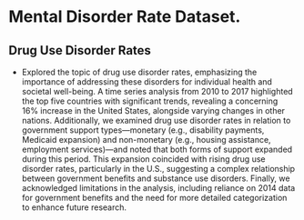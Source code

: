 # Mental Disorder Rate Dataset.  

## Drug Use Disorder Rates  
* Explored the topic of drug use disorder rates, emphasizing the importance of addressing these disorders for individual health and societal well-being. A time series analysis from 2010 to 2017 highlighted the top five countries with significant trends, revealing a concerning 16% increase in the United States, alongside varying changes in other nations. Additionally, we examined drug use disorder rates in relation to government support types—monetary (e.g., disability payments, Medicaid expansion) and non-monetary (e.g., housing assistance, employment services)—and noted that both forms of support expanded during this period. This expansion coincided with rising drug use disorder rates, particularly in the U.S., suggesting a complex relationship between government benefits and substance use disorders. Finally, we acknowledged limitations in the analysis, including reliance on 2014 data for government benefits and the need for more detailed categorization to enhance future research.  

